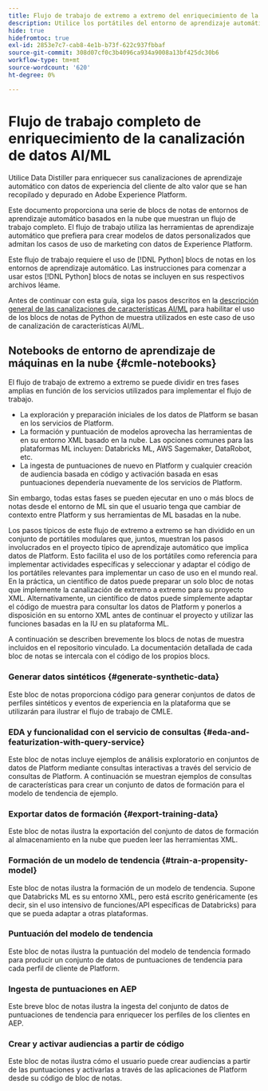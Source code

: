 ```yaml
---
title: Flujo de trabajo de extremo a extremo del enriquecimiento de la canalización de datos AI/ML
description: Utilice los portátiles del entorno de aprendizaje automático basados en la nube para crear un modelo de formación y puntuación que prediga las conversiones de suscripción a partir de los datos de Adobe Experience Platform.
hide: true
hidefromtoc: true
exl-id: 2853e7c7-cab8-4e1b-b73f-622c937fbbaf
source-git-commit: 308d07cf0c3b4096ca934a9008a13bf425dc30b6
workflow-type: tm+mt
source-wordcount: '620'
ht-degree: 0%

---
```


<!-- 
title: Cloud Machine Learning Environment Notebooks
Cloud machine learning environment notebooks
Old title: 
# AI/ML data pipeline enrichment end-to-end workflow
-->

# Flujo de trabajo completo de enriquecimiento de la canalización de datos AI/ML

Utilice Data Distiller para enriquecer sus canalizaciones de aprendizaje automático con datos de experiencia del cliente de alto valor que se han recopilado y depurado en Adobe Experience Platform.

Este documento proporciona una serie de blocs de notas de entornos de aprendizaje automático basados en la nube que muestran un flujo de trabajo completo. El flujo de trabajo utiliza las herramientas de aprendizaje automático que prefiera para crear modelos de datos personalizados que admitan los casos de uso de marketing con datos de Experience Platform.

Este flujo de trabajo requiere el uso de [!DNL Python] blocs de notas en los entornos de aprendizaje automático. Las instrucciones para comenzar a usar estos [!DNL Python] blocs de notas se incluyen en sus respectivos archivos léame.

Antes de continuar con esta guía, siga los pasos descritos en la [descripción general de las canalizaciones de características AI/ML](./overview.md) para habilitar el uso de los blocs de notas de Python de muestra utilizados en este caso de uso de canalización de características AI/ML.

## Notebooks de entorno de aprendizaje de máquinas en la nube {#cmle-notebooks}

El flujo de trabajo de extremo a extremo se puede dividir en tres fases amplias en función de los servicios utilizados para implementar el flujo de trabajo.

- La exploración y preparación iniciales de los datos de Platform se basan en los servicios de Platform.
- La formación y puntuación de modelos aprovecha las herramientas de en su entorno XML basado en la nube. Las opciones comunes para las plataformas ML incluyen: Databricks ML, AWS Sagemaker, DataRobot, etc.
- La ingesta de puntuaciones de nuevo en Platform y cualquier creación de audiencia basada en código y activación basada en esas puntuaciones dependería nuevamente de los servicios de Platform.

Sin embargo, todas estas fases se pueden ejecutar en uno o más blocs de notas desde el entorno de ML sin que el usuario tenga que cambiar de contexto entre Platform y sus herramientas de ML basadas en la nube.

Los pasos típicos de este flujo de extremo a extremo se han dividido en un conjunto de portátiles modulares que, juntos, muestran los pasos involucrados en el proyecto típico de aprendizaje automático que implica datos de Platform. Esto facilita el uso de los portátiles como referencia para implementar actividades específicas y seleccionar y adaptar el código de los portátiles relevantes para implementar un caso de uso en el mundo real. En la práctica, un científico de datos puede preparar un solo bloc de notas que implemente la canalización de extremo a extremo para su proyecto XML. Alternativamente, un científico de datos puede simplemente adaptar el código de muestra para consultar los datos de Platform y ponerlos a disposición en su entorno XML antes de continuar el proyecto y utilizar las funciones basadas en la IU en su plataforma ML.

A continuación se describen brevemente los blocs de notas de muestra incluidos en el repositorio vinculado. La documentación detallada de cada bloc de notas se intercala con el código de los propios blocs.

<!-- Below is the meat - the how to (but without links or details) -->

### Generar datos sintéticos {#generate-synthetic-data}

Este bloc de notas proporciona código para generar conjuntos de datos de perfiles sintéticos y eventos de experiencia en la plataforma que se utilizarán para ilustrar el flujo de trabajo de CMLE.

### EDA y funcionalidad con el servicio de consultas {#eda-and-featurization-with-query-service}

Este bloc de notas incluye ejemplos de análisis exploratorio en conjuntos de datos de Platform mediante consultas interactivas a través del servicio de consultas de Platform. A continuación se muestran ejemplos de consultas de características para crear un conjunto de datos de formación para el modelo de tendencia de ejemplo.

### Exportar datos de formación {#export-training-data}

Este bloc de notas ilustra la exportación del conjunto de datos de formación al almacenamiento en la nube que pueden leer las herramientas XML.

### Formación de un modelo de tendencia {#train-a-propensity-model}

Este bloc de notas ilustra la formación de un modelo de tendencia. Supone que Databricks ML es su entorno XML, pero está escrito genéricamente (es decir, sin el uso intensivo de funciones/API específicas de Databricks) para que se pueda adaptar a otras plataformas.

### Puntuación del modelo de tendencia

Este bloc de notas ilustra la puntuación del modelo de tendencia formado para producir un conjunto de datos de puntuaciones de tendencia para cada perfil de cliente de Platform.

### Ingesta de puntuaciones en AEP

Este breve bloc de notas ilustra la ingesta del conjunto de datos de puntuaciones de tendencia para enriquecer los perfiles de los clientes en AEP.

### Crear y activar audiencias a partir de código

Este bloc de notas ilustra cómo el usuario puede crear audiencias a partir de las puntuaciones y activarlas a través de las aplicaciones de Platform desde su código de bloc de notas.
